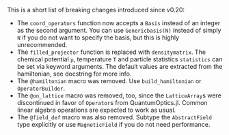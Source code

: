 This is a short list of breaking changes introduced since v0.20:

- The `coord_operators` function now accepts a `Basis` instead of an integer as the second argument. You can use `Genericbasis(N)` instead of simply `N` if you do not want to specify the basis, but this is highly unrecommended.
- The `filled_projector` function is replaced with `densitymatrix`. The chemical potential `μ`, temperature `T` and particle statistics `statistics` can be set via keyword arguments. The default values are extracted from the hamiltonian, see docstring for more info.
- The `@hamiltonian` macro was removed. Use `build_hamiltonian` or `OperatorBuilder`.
- The `@on_lattice` macro was removed, too, since the `LatticeArray`s were discontinued in favor of `Operator`s from QuantumOptics.jl. Common linear algebra operations are expected to work as usual.
- The `@field_def` macro was also removed. Subtype the `AbstractField` type explicitly or use `MagneticField` if you do not need performance.